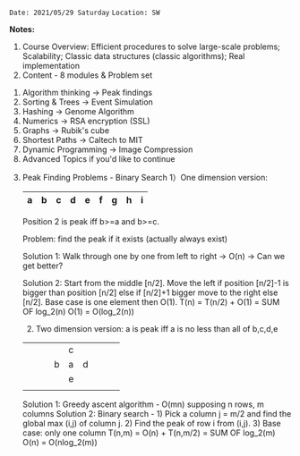 
`Date: 2021/05/29 Saturday`
`Location: SW`

**Notes:**
1. Course Overview: Efficient procedures to solve large-scale problems; Scalability; Classic data structures (classic algorithms); Real implementation
2. Content - 8 modules & Problem set
  1) Algorithm thinking -> Peak findings
  2) Sorting & Trees -> Event Simulation
  3) Hashing -> Genome Algorithm
  4) Numerics -> RSA encryption (SSL)
  5) Graphs -> Rubik's cube
  6) Shortest Paths -> Caltech to MIT
  7) Dynamic Programming -> Image Compression
  8) Advanced Topics if you'd like to continue
 
3. Peak Finding Problems - Binary Search
  1）One dimension version: 
 
    | a | b | c | d | e | f | g | h | i |
    | - | - | - | - | - | - | - | - | - |
    
    Position 2 is peak iff b>=a and b>=c.
    
    Problem: find the peak if it exists (actually always exist)
    
    Solution 1: Walk through one by one from left to right -> O(n) -> Can we get better?
    
    Solution 2: Start from the middle [n/2]. Move the left if position [n/2]-1 is bigger than position [n/2] else if [n/2]+1 bigger move to the right else [n/2]. Base case is one element then O(1). T(n) = T(n/2) + O(1) = SUM OF log_2(n) O(1) = O(log_2(n))
    
   2) Two dimension version: a is peak iff a is no less than all of b,c,d,e
   
    |   |   |   |   |   |   |   |   |   |
    | - | - | - | - | - | - | - | - | - |
    |   |   |   |   | c |   |   |   |   |
    |   |   |   | b | a | d |   |   |   |
    |   |   |   |   | e |   |   |   |   |
    |   |   |   |   |   |   |   |   |   |
    
    Solution 1: Greedy ascent algorithm - O(mn) supposing n rows, m columns
    Solution 2: Binary search - 1) Pick a column j = m/2 and find the global max (i,j) of column j. 2) Find the peak of row i from (i,j). 3) Base case: only one column
      T(n,m) = O(n) + T(n,m/2) = SUM OF log_2(m) O(n) = O(nlog_2(m))
      
   


